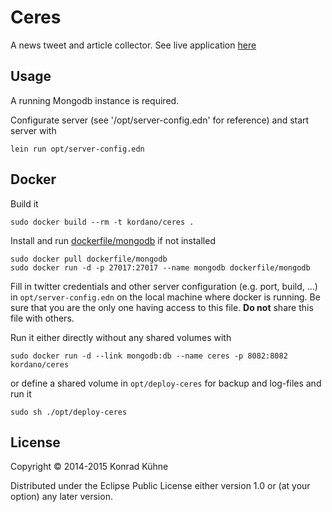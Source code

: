 # Ceres

A news tweet and article collector.
See live application [here](https://ceres.polyc0l0r.net/)

## Usage

A running Mongodb instance is required.

Configurate server (see '/opt/server-config.edn' for reference) and start server with

```
lein run opt/server-config.edn
```

## Docker

Build it
```
sudo docker build --rm -t kordano/ceres .
```

Install and run [dockerfile/mongodb](https://index.docker.io/u/dockerfile/mongodb/ "dockerfile/mongodb") if not installed
```
sudo docker pull dockerfile/mongodb 
sudo docker run -d -p 27017:27017 --name mongodb dockerfile/mongodb
```

Fill in twitter credentials and other server configuration (e.g. port, build, ...) in `opt/server-config.edn` on the local machine where docker is running. Be sure that you are the only one having access to this file. **Do not** share this file with others.


Run it either directly without any shared volumes with
```
sudo docker run -d --link mongodb:db --name ceres -p 8082:8082 kordano/ceres
```
or define a shared volume in `opt/deploy-ceres` for backup and log-files and run it
```
sudo sh ./opt/deploy-ceres
```

## License

Copyright © 2014-2015 Konrad Kühne

Distributed under the Eclipse Public License either version 1.0 or (at
your option) any later version.

